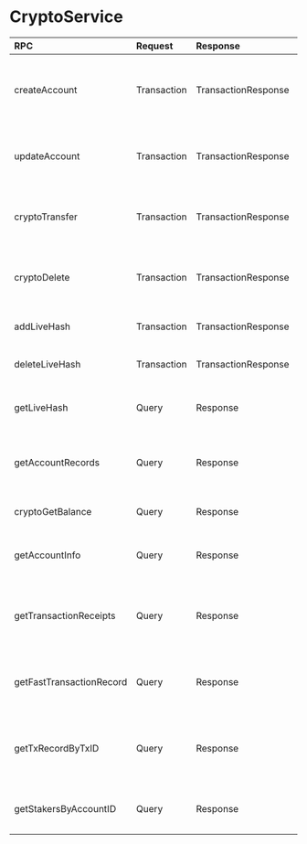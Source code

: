 # CryptoService

| RPC | Request | Response | Comments |
| :--- | :--- | :--- | :--- |
| createAccount | Transaction | TransactionResponse | Creates a new account by submitting the transaction. The grpc server returns the TransactionResponse |
| updateAccount | Transaction | TransactionResponse | Updates an account by submitting the transaction. The grpc server returns the TransactionResponse |
| cryptoTransfer | Transaction | TransactionResponse | Initiates a transfer by submitting the transaction. The grpc server returns the TransactionResponse |
| cryptoDelete | Transaction | TransactionResponse | Deletes and account by submitting the transaction. The grpc server returns the TransactionResponse |
| addLiveHash | Transaction | TransactionResponse | \(NOT CURRENTLY SUPPORTED\) Adds a livehash |
| deleteLiveHash | Transaction | TransactionResponse | \(NOT CURRENTLY SUPPORTED\) Deletes a livehash |
| getLiveHash | Query | Response | \(NOT CURRENTLY SUPPORTED\) Retrieves a livehash for an account |
| getAccountRecords | Query | Response | Retrieves the record\(fetch by AccountID ID\) for an account by submitting the query. |
| cryptoGetBalance | Query | Response | Retrieves the balance for an account by submitting the query. |
| getAccountInfo | Query | Response | Retrieves the account information for an account by submitting the query. |
| getTransactionReceipts | Query | Response | Retrieves the transaction receipts for an account by TxId which last for 180sec only for no fee. |
| getFastTransactionRecord | Query | Response | Retrieves the transaction record by TxID which last for 180sec only for no fee. |
| getTxRecordByTxID | Query | Response | Retrieves the transactions record\(fetch by Transaction ID\) for an account by submitting the query. |
| getStakersByAccountID | Query | Response | Retrieves the stakers for a node by account ID by submitting the query. |

